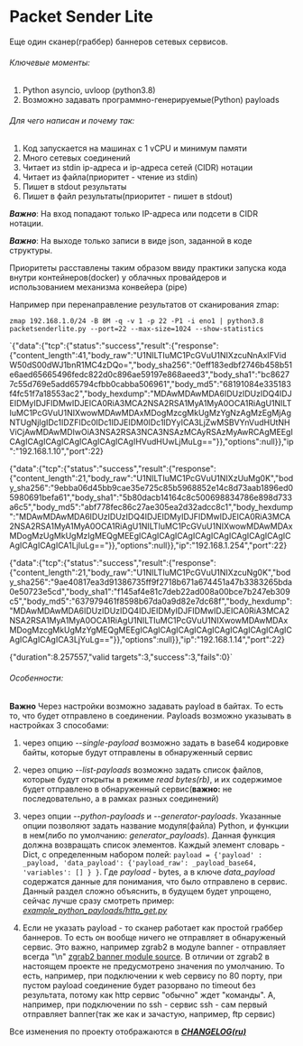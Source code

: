 # Packet Sender Lite
Еще один сканер(граббер) баннеров сетевых сервисов.

###### Ключевые моменты:
1. Python asyncio, uvloop (python3.8)
2. Возможно задавать программно-генерируемые(Python) payloads


###### Для чего написан и почему так:
1. Код запускается на машинах с 1 vCPU и минимум памяти
2. Много сетевых соединений
3. Читает из stdin ip-адреса и ip-адреса сетей (CIDR) нотации
4. Читает из файла(приоритет - чтение из stdin)
5. Пишет в stdout результаты
6. Пишет в файл результаты(приоритет - пишет в stdout)


**_Важно_**: На вход попадают только IP-адреса или подсети в CIDR нотации.

**_Важно_**: На выходе только записи в виде json, заданной в коде структуры.

Приоритеты расставлены таким образом ввиду практики запуска кода внутри контейнеров(docker) у облачных провайдеров и использованием 
механизма конвейера (pipe)

Например при перенаправление результатов от сканирования zmap:

`zmap 192.168.1.0/24 -B 8M -q -v 1 -p 22 -P1 -i eno1 | python3.8 packetsenderlite.py --port=22 --max-size=1024 --show-statistics
`

`{"data":{"tcp":{"status":"success","result":{"response":{"content_length":41,"body_raw":"U1NILTIuMC1PcGVuU1NIXzcuNnAxIFVidW50dS00dWJ1bnR1MC4zDQo=","body_sha256":"0eff183edbf2746b458b51e6aed65665496fedc822d0c896ae59197e868aeed3","body_sha1":"bc86277c55d769e5add65794cfbb0cabba506961","body_md5":"68191084e335183f4fc51f7a18553ac2","body_hexdump":"MDAwMDAwMDA6IDUzIDUzIDQ4IDJEIDMyIDJFIDMwIDJEICA0RiA3MCA2NSA2RSA1MyA1MyA0OCA1RiAgU1NILTIuMC1PcGVuU1NIXwowMDAwMDAxMDogMzcgMkUgMzYgNzAgMzEgMjAgNTUgNjIgIDc1IDZFIDc0IDc1IDJEIDM0IDc1IDYyICA3LjZwMSBVYnVudHUtNHViCjAwMDAwMDIwOiA3NSA2RSA3NCA3NSAzMCAyRSAzMyAwRCAgMEEgICAgICAgICAgICAgICAgICAgICAgIHVudHUwLjMuLg=="}},"options":null}},"ip":"192.168.1.10","port":22}

{"data":{"tcp":{"status":"success","result":{"response":{"content_length":21,"body_raw":"U1NILTIuMC1PcGVuU1NIXzUuMg0K","body_sha256":"9ebba06d45bb9cae35e725c85b5968852e14c8d73aab1896ed05980691befa61","body_sha1":"5b80dacb14164c8c500698834786e898d733a6c5","body_md5":"abf778fec86c27ae305ea2d32adcc8c1","body_hexdump":"MDAwMDAwMDA6IDUzIDUzIDQ4IDJEIDMyIDJFIDMwIDJEICA0RiA3MCA2NSA2RSA1MyA1MyA0OCA1RiAgU1NILTIuMC1PcGVuU1NIXwowMDAwMDAxMDogMzUgMkUgMzIgMEQgMEEgICAgICAgICAgICAgICAgICAgICAgICAgICAgICAgICAgICA1LjIuLg=="}},"options":null}},"ip":"192.168.1.254","port":22}

{"data":{"tcp":{"status":"success","result":{"response":{"content_length":21,"body_raw":"U1NILTIuMC1PcGVuU1NIXzcuNg0K","body_sha256":"9ae40817ea3d91386735ff9f2718b671a674451a47b3383265bda0e50723e5cd","body_sha1":"f145af4e81c7deb22ad008a00bce7b247eb309c5","body_md5":"637979461f8598b67da0a9d82e7dc68f","body_hexdump":"MDAwMDAwMDA6IDUzIDUzIDQ4IDJEIDMyIDJFIDMwIDJEICA0RiA3MCA2NSA2RSA1MyA1MyA0OCA1RiAgU1NILTIuMC1PcGVuU1NIXwowMDAwMDAxMDogMzcgMkUgMzYgMEQgMEEgICAgICAgICAgICAgICAgICAgICAgICAgICAgICAgICAgICA3LjYuLg=="}},"options":null}},"ip":"192.168.1.14","port":22}

{"duration":8.257557,"valid targets":3,"success":3,"fails":0}`

###### Особенности:

**Важно**  Через настройки возможно задавать payload в байтах. То есть то, что будет отправлено в соединении. 
Payloads возможно указывать в настройках 3 способами:
1. через опцию _--single-payload_ возможно задать в base64 кодировке байты, которые будут отправлены в обнаруженный сервис
2. через опцию _--list-payloads_ возможно задать список файлов, которые будут открыты в режиме _read bytes(rb)_,
и их содержимое будет отправлено в обнаруженный сервис(**важно:** не последовательно, а в рамках разных соединений)
3. через опции _--python-payloads_ и _--generator-payloads_. Указанные опции позволяют задать название модуля(файла) 
Python, и функции в нем(либо по умолчанию: _generator_payloads_). Данная функция должна возвращать список элементов.
Каждый элемент словарь -Dict, с определенным набором полей:
`payload = {'payload' : _payload,
               'data_payload': {'payload_raw': _payload_base64,
                               'variables': []
                               }
               }`.
 Где _payload_ - bytes, а в ключе _data_payload_ содержатся данные для понимания, что было отправлено в сервис.
 Данный раздел сложно объяснить, в будущем будет упрощено, сейчас лучше сразу смотреть пример: 
 [_example_python_payloads/http_get.py_](https://github.com/JohnEskimSmith/PacketSenderLite/blob/master/example_python_payloads/http_get.py)
 
 4. Если не указать payload - то сканер работает как простой граббер баннеров. То есть он вообще ничего не отправляет в
 обнаруженый сервис. Это важно, например zgrab2 в модуле banner - отправляет всегда "\\n" [zgrab2 banner module source](https://github.com/zmap/zgrab2/blob/6eaaa2fa00331a278875e783f0d2a6aabcb06481/modules/banner/scanner.go#L21). 
В отличии от zgrab2 в настоящем проекте не предусмотрено значения по умолчанию. То есть, например, при подключении
к web сервису по 80 порту, при пустом payload соединение будет разорвано по timeout без результата, потому как http сервис "обычно"
ждет "команды". А, например, при подключении по ssh - сервис ssh - сам первый отправляет 
banner(так же как и зачастую, например, ftp сервис)

Все изменения по проекту отображаются в [**_CHANGELOG(ru)_**](https://github.com/JohnEskimSmith/PacketSenderLite/blob/master/CHANGELOG.ru.md)


 
 
               